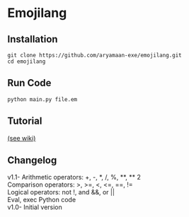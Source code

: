 # Emojilang

## Installation

```
git clone https://github.com/aryamaan-exe/emojilang.git
cd emojilang
```

## Run Code

```
python main.py file.em
```

## Tutorial

[(see wiki)](https://github.com/aryamaan-exe/emojilang/wiki)

## Changelog

v1.1- 
Arithmetic operators: +, -, \*, /, %, \*\*, \*\* 2  
Comparison operators: >, >=, <, <=, ==, !=  
Logical operators: not !, and &&, or ||  
Eval, exec Python code  
v1.0- Initial version

